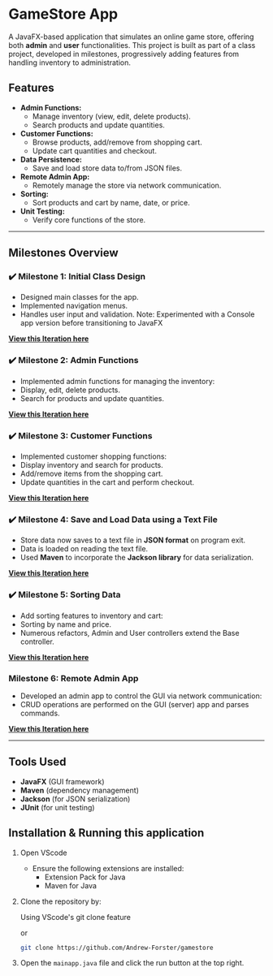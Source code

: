 # GameStore App

A JavaFX-based application that simulates an online game store, offering both **admin** and **user** functionalities. This project is built as part of a class project, developed in milestones, progressively adding features from handling inventory to administration.

## Features
- **Admin Functions:**
  - Manage inventory (view, edit, delete products).
  - Search products and update quantities.
- **Customer Functions:**
  - Browse products, add/remove from shopping cart.
  - Update cart quantities and checkout.
- **Data Persistence:**
  - Save and load store data to/from JSON files.
- **Remote Admin App:**
  - Remotely manage the store via network communication.
- **Sorting:**
  - Sort products and cart by name, date, or price.
- **Unit Testing:**
  - Verify core functions of the store.

---

## Milestones Overview

### ✔️ Milestone 1: Initial Class Design
- Designed main classes for the app.
- Implemented navigation menus.
- Handles user input and validation.
  Note: Experimented with a Console app version before transitioning to JavaFX

**[View this Iteration here](https://github.com/Andrew-Forster/gamestore/releases/tag/v1.0.0)**

### ✔️ Milestone 2: Admin Functions
- Implemented admin functions for managing the inventory:
- Display, edit, delete products.
- Search for products and update quantities.
 
**[View this Iteration here](https://github.com/Andrew-Forster/gamestore/releases/tag/v2.0.0)**

### ✔️ Milestone 3: Customer Functions
- Implemented customer shopping functions:
- Display inventory and search for products.
- Add/remove items from the shopping cart.
- Update quantities in the cart and perform checkout.
    
**[View this Iteration here](https://github.com/Andrew-Forster/gamestore/releases/tag/v3.0.0)**

### ✔️ Milestone 4: Save and Load Data using a Text File
- Store data now saves to a text file in **JSON format** on program exit.
- Data is loaded on reading the text file.
- Used **Maven** to incorporate the **Jackson library** for data serialization.

**[View this Iteration here](https://github.com/Andrew-Forster/gamestore/releases/tag/v4.0.0)**

### ✔️ Milestone 5: Sorting Data
- Add sorting features to inventory and cart:
- Sorting by name and price.
- Numerous refactors, Admin and User controllers extend the Base controller.

**[View this Iteration here](https://github.com/Andrew-Forster/gamestore/releases/tag/v5.0.0)**

### Milestone 6: Remote Admin App
- Developed an admin app to control the GUI via network communication:
- CRUD operations are performed on the GUI (server) app and parses commands.

**[View this Iteration here](https://github.com/Andrew-Forster/gamestore/releases/tag/v5.0.0)**

---

## Tools Used
- **JavaFX** (GUI framework)
- **Maven** (dependency management)
- **Jackson** (for JSON serialization)
- **JUnit** (for unit testing)

## Installation & Running this application
1. Open VScode
   - Ensure the following extensions are installed:
       - Extension Pack for Java
       - Maven for Java
2. Clone the repository by:
   
    Using VScode's git clone feature
  
    or

     ```bash
     git clone https://github.com/Andrew-Forster/gamestore
    ```
4. Open the `mainapp.java` file and click the run button at the top right.
